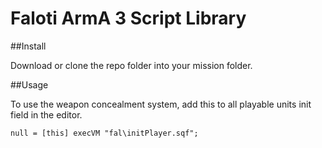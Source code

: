 # Faloti ArmA 3 Script Library

##Install

Download or clone the repo folder into your mission folder.

##Usage

To use the weapon concealment system, add this to all playable units init field in the editor.
```
null = [this] execVM "fal\initPlayer.sqf";
```